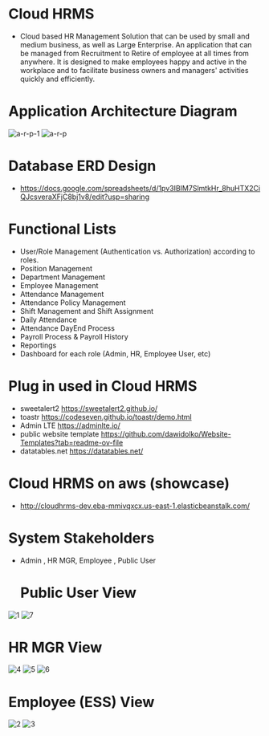# Cloud HRMS
- Cloud based HR Management Solution that can be used by small and medium business, as well as Large Enterprise. An application that can be managed from Recruitment to Retire of employee at all times from anywhere. It is designed to make employees happy and active in the workplace and to facilitate business owners and managers' activities quickly and efficiently.
# Application Architecture Diagram
![a-r-p-1](https://github.com/user-attachments/assets/ba7aedb1-6252-4add-b5e6-8379445ff705)
![a-r-p](https://github.com/user-attachments/assets/f337f2e2-3c7a-4bda-b6f4-8414d37f63e3)

# Database ERD Design
- https://docs.google.com/spreadsheets/d/1pv3IBIM7SlmtkHr_8huHTX2CiQJcsveraXFjC8bj1v8/edit?usp=sharing

# Functional Lists
- User/Role Management (Authentication vs. Authorization) according to roles.
- Position Management
- Department Management
- Employee Management 
- Attendance Management
- Attendance Policy Management
- Shift Management and Shift Assignment
- Daily Attendance
- Attendance DayEnd Process
- Payroll Process & Payroll History
- Reportings
- Dashboard for each role (Admin, HR, Employee User, etc)
# Plug in used in Cloud HRMS 
- sweetalert2 https://sweetalert2.github.io/
- toastr https://codeseven.github.io/toastr/demo.html
- Admin LTE https://adminlte.io/
- public website template https://github.com/dawidolko/Website-Templates?tab=readme-ov-file
- datatables.net https://datatables.net/
# Cloud HRMS on aws (showcase)
- http://cloudhrms-dev.eba-mmivqxcx.us-east-1.elasticbeanstalk.com/
# System Stakeholders
- Admin , HR MGR, Employee , Public User
  # Public User View
![1](https://github.com/user-attachments/assets/41215bb1-1860-49da-8fe8-188326f2cbc4)
![7](https://github.com/user-attachments/assets/a250eb97-8c54-4558-b042-47735b45c14b)
# HR MGR View 
![4](https://github.com/user-attachments/assets/3fca127b-b5e9-4bc2-9155-a11dd3424036)
![5](https://github.com/user-attachments/assets/46214249-1a9f-4e8f-a65b-118c512ae566)
![6](https://github.com/user-attachments/assets/489f173c-74d4-4f58-880c-4c18e3b14dba)
# Employee (ESS) View
![2](https://github.com/user-attachments/assets/fe182906-e943-46eb-998d-a45de45ab0fe)
![3](https://github.com/user-attachments/assets/ea941b5e-e205-4601-901a-03bd96add769)
